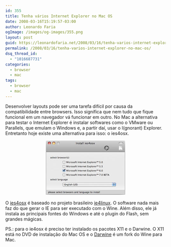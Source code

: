 ```yaml
---
id: 355
title: Tenha vários Internet Explorer no Mac OS
date: 2008-03-16T15:19:57-03:00
author: Leonardo Faria
ogImage: /images/og-images/355.png
layout: post
guid: https://leonardofaria.net/2008/03/16/tenha-varios-internet-explorer-no-mac-os/
permalink: /2008/03/16/tenha-varios-internet-explorer-no-mac-os/
dsq_thread_id:
  - "1016687731"
categories:
  - browser
  - mac
tags:
  - browser
  - mac
---
```

Desenvolver layouts pode ser uma tarefa difícil por causa da compatibilidade entre browsers. Isso significa que nem tudo que fique funcional em um navegador vá funcionar em outro. No Mac a alternativa para testar o Internet Explorer é instalar softwares como o VMware ou Parallels, que emulam o Windows e, a partir daí, usar o I(gnorant) Explorer. Entretanto hoje existe uma alternativa para isso: o ies4osx.

<center>
  <img src='/wp-content/uploads/2008/03/i_3.jpg' alt='ies4osx no Leopard' />
</center>

O [ies4osx](http://www.kronenberg.org/ies4osx/) é baseado no projeto brasileiro [ie4linux](http://www.tatanka.com.br/ies4linux). O software nada mais faz do que gerar o IE para ser executado com o Wine. Além disso, ele já instala as principais fontes do Windows e até o plugin do Flash, sem grandes mágicas.

PS.: para o ie4osx é preciso ter instalado os pacotes X11 e o Darwine. O X11 está no DVD de instalação do Mac OS e o [Darwine](http://www.kronenberg.org/darwine/) é um fork do Wine para Mac.
